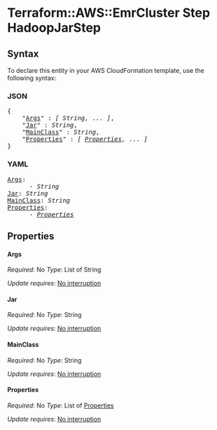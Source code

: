 # Terraform::AWS::EmrCluster Step HadoopJarStep

## Syntax

To declare this entity in your AWS CloudFormation template, use the following syntax:

### JSON

<pre>
{
    "<a href="#args" title="Args">Args</a>" : <i>[ String, ... ]</i>,
    "<a href="#jar" title="Jar">Jar</a>" : <i>String</i>,
    "<a href="#mainclass" title="MainClass">MainClass</a>" : <i>String</i>,
    "<a href="#properties" title="Properties">Properties</a>" : <i>[ <a href="step-hadoopjarstep-properties.md">Properties</a>, ... ]</i>
}
</pre>

### YAML

<pre>
<a href="#args" title="Args">Args</a>: <i>
      - String</i>
<a href="#jar" title="Jar">Jar</a>: <i>String</i>
<a href="#mainclass" title="MainClass">MainClass</a>: <i>String</i>
<a href="#properties" title="Properties">Properties</a>: <i>
      - <a href="step-hadoopjarstep-properties.md">Properties</a></i>
</pre>

## Properties

#### Args

_Required_: No
_Type_: List of String

_Update requires_: [No interruption](https://docs.aws.amazon.com/AWSCloudFormation/latest/UserGuide/using-cfn-updating-stacks-update-behaviors.html#update-no-interrupt)

#### Jar

_Required_: No
_Type_: String

_Update requires_: [No interruption](https://docs.aws.amazon.com/AWSCloudFormation/latest/UserGuide/using-cfn-updating-stacks-update-behaviors.html#update-no-interrupt)

#### MainClass

_Required_: No
_Type_: String

_Update requires_: [No interruption](https://docs.aws.amazon.com/AWSCloudFormation/latest/UserGuide/using-cfn-updating-stacks-update-behaviors.html#update-no-interrupt)

#### Properties

_Required_: No
_Type_: List of <a href="step-hadoopjarstep-properties.md">Properties</a>

_Update requires_: [No interruption](https://docs.aws.amazon.com/AWSCloudFormation/latest/UserGuide/using-cfn-updating-stacks-update-behaviors.html#update-no-interrupt)


